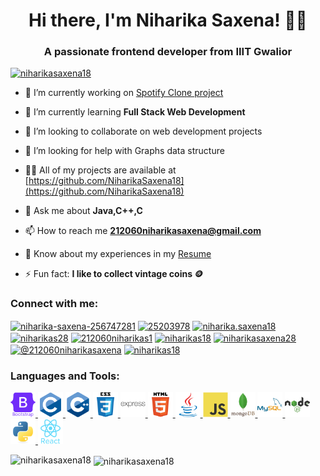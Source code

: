 <h1 align="center">Hi there, I'm Niharika Saxena! 👋🏻</h1>
<h3 align="center">A passionate frontend developer from IIIT Gwalior</h3>


<p align="left"> <a href="https://github.com/ryo-ma/github-profile-trophy"><img src="https://github-profile-trophy.vercel.app/?username=niharikasaxena18" alt="niharikasaxena18" /></a> </p>

- 🔭 I’m currently working on [Spotify Clone project](https://github.com/NiharikaSaxena18/Spotify-Clone)

- 🌱 I’m currently learning **Full Stack Web Development**

- 👯 I’m looking to collaborate on web development projects

- 🤝 I’m looking for help with Graphs data structure

- 👨‍💻 All of my projects are available at [https://github.com/NiharikaSaxena18](https://github.com/NiharikaSaxena18)

- 💬 Ask me about **Java,C++,C**

- 📫 How to reach me **212060niharikasaxena@gmail.com**

- 📄 Know about my experiences in my [Resume](link)

- ⚡ Fun fact: **I like to collect vintage coins 🪙**

<h3 align="left">Connect with me:</h3>
<p align="left">
<a href="https://linkedin.com/in/niharika-saxena-256747281" target="blank"><img align="center" src="https://raw.githubusercontent.com/rahuldkjain/github-profile-readme-generator/master/src/images/icons/Social/linked-in-alt.svg" alt="niharika-saxena-256747281" height="30" width="40" /></a>
<a href="https://stackoverflow.com/users/25203978" target="blank"><img align="center" src="https://raw.githubusercontent.com/rahuldkjain/github-profile-readme-generator/master/src/images/icons/Social/stack-overflow.svg" alt="25203978" height="30" width="40" /></a>
<a href="https://instagram.com/niharika.saxena18" target="blank"><img align="center" src="https://raw.githubusercontent.com/rahuldkjain/github-profile-readme-generator/master/src/images/icons/Social/instagram.svg" alt="niharika.saxena18" height="30" width="40" /></a>
<a href="https://www.codechef.com/users/niharikas28" target="blank"><img align="center" src="https://cdn.jsdelivr.net/npm/simple-icons@3.1.0/icons/codechef.svg" alt="niharikas28" height="30" width="40" /></a>
<a href="https://www.hackerrank.com/212060niharikas1" target="blank"><img align="center" src="https://raw.githubusercontent.com/rahuldkjain/github-profile-readme-generator/master/src/images/icons/Social/hackerrank.svg" alt="212060niharikas1" height="30" width="40" /></a>
<a href="https://codeforces.com/profile/niharikas18" target="blank"><img align="center" src="https://raw.githubusercontent.com/rahuldkjain/github-profile-readme-generator/master/src/images/icons/Social/codeforces.svg" alt="niharikas18" height="30" width="40" /></a>
<a href="https://www.leetcode.com/niharikasaxena28" target="blank"><img align="center" src="https://raw.githubusercontent.com/rahuldkjain/github-profile-readme-generator/master/src/images/icons/Social/leet-code.svg" alt="niharikasaxena28" height="30" width="40" /></a>
<a href="https://www.hackerearth.com/@212060niharikasaxena" target="blank"><img align="center" src="https://raw.githubusercontent.com/rahuldkjain/github-profile-readme-generator/master/src/images/icons/Social/hackerearth.svg" alt="@212060niharikasaxena" height="30" width="40" /></a>
<a href="https://auth.geeksforgeeks.org/user/niharikas18" target="blank"><img align="center" src="https://raw.githubusercontent.com/rahuldkjain/github-profile-readme-generator/master/src/images/icons/Social/geeks-for-geeks.svg" alt="niharikas18" height="30" width="40" /></a>
</p>

<h3 align="left">Languages and Tools:</h3>
<p align="left"> <a href="https://getbootstrap.com" target="_blank" rel="noreferrer"> <img src="https://raw.githubusercontent.com/devicons/devicon/master/icons/bootstrap/bootstrap-plain-wordmark.svg" alt="bootstrap" width="40" height="40"/> </a> <a href="https://www.cprogramming.com/" target="_blank" rel="noreferrer"> <img src="https://raw.githubusercontent.com/devicons/devicon/master/icons/c/c-original.svg" alt="c" width="40" height="40"/> </a> <a href="https://www.w3schools.com/cpp/" target="_blank" rel="noreferrer"> <img src="https://raw.githubusercontent.com/devicons/devicon/master/icons/cplusplus/cplusplus-original.svg" alt="cplusplus" width="40" height="40"/> </a> <a href="https://www.w3schools.com/css/" target="_blank" rel="noreferrer"> <img src="https://raw.githubusercontent.com/devicons/devicon/master/icons/css3/css3-original-wordmark.svg" alt="css3" width="40" height="40"/> </a> <a href="https://expressjs.com" target="_blank" rel="noreferrer"> <img src="https://raw.githubusercontent.com/devicons/devicon/master/icons/express/express-original-wordmark.svg" alt="express" width="40" height="40"/> </a> <a href="https://www.w3.org/html/" target="_blank" rel="noreferrer"> <img src="https://raw.githubusercontent.com/devicons/devicon/master/icons/html5/html5-original-wordmark.svg" alt="html5" width="40" height="40"/> </a> <a href="https://www.java.com" target="_blank" rel="noreferrer"> <img src="https://raw.githubusercontent.com/devicons/devicon/master/icons/java/java-original.svg" alt="java" width="40" height="40"/> </a> <a href="https://developer.mozilla.org/en-US/docs/Web/JavaScript" target="_blank" rel="noreferrer"> <img src="https://raw.githubusercontent.com/devicons/devicon/master/icons/javascript/javascript-original.svg" alt="javascript" width="40" height="40"/> </a> <a href="https://www.mongodb.com/" target="_blank" rel="noreferrer"> <img src="https://raw.githubusercontent.com/devicons/devicon/master/icons/mongodb/mongodb-original-wordmark.svg" alt="mongodb" width="40" height="40"/> </a> <a href="https://www.mysql.com/" target="_blank" rel="noreferrer"> <img src="https://raw.githubusercontent.com/devicons/devicon/master/icons/mysql/mysql-original-wordmark.svg" alt="mysql" width="40" height="40"/> </a> <a href="https://nodejs.org" target="_blank" rel="noreferrer"> <img src="https://raw.githubusercontent.com/devicons/devicon/master/icons/nodejs/nodejs-original-wordmark.svg" alt="nodejs" width="40" height="40"/> </a> <a href="https://www.python.org" target="_blank" rel="noreferrer"> <img src="https://raw.githubusercontent.com/devicons/devicon/master/icons/python/python-original.svg" alt="python" width="40" height="40"/> </a> <a href="https://reactjs.org/" target="_blank" rel="noreferrer"> <img src="https://raw.githubusercontent.com/devicons/devicon/master/icons/react/react-original-wordmark.svg" alt="react" width="40" height="40"/> </a> </p>

<p><img align="left" src="https://github-readme-stats.vercel.app/api/top-langs?username=niharikasaxena18&show_icons=true&locale=en&layout=compact" alt="niharikasaxena18" /></p>

<p>&nbsp;<img align="center" src="https://github-readme-stats.vercel.app/api?username=niharikasaxena18&show_icons=true&locale=en" alt="niharikasaxena18" /></p>
